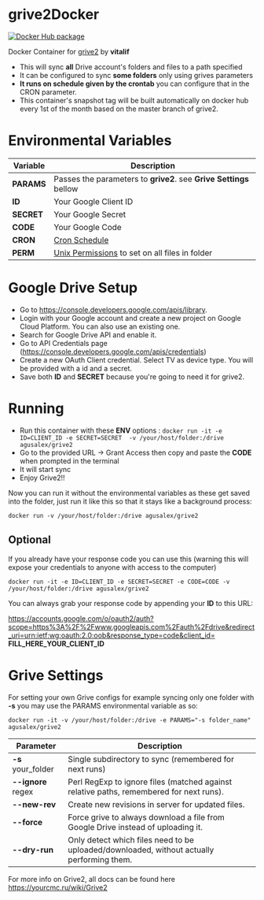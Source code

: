 
# grive2Docker

[![Docker Hub package][dockerhub-badge]][dockerhub-link]

[dockerhub-badge]: https://img.shields.io/badge/images%20on-Docker%20Hub-blue.svg
[dockerhub-link]: https://hub.docker.com/repository/docker/agusalex/grive2 "Docker Hub Image"

Docker Container for [grive2](https://github.com/vitalif/grive2) by **vitalif**

 - This will sync **all** Drive account's folders and files to a path
   specified 
  - It can be configured to sync **some folders** only using
   grives parameters
 -  **It runs on schedule given by the crontab** you can configure that in the CRON parameter.
- This container's snapshot tag will be built automatically on docker hub every 1st of the month based on the master branch of grive2. 
# Environmental Variables
| Variable |Description  |
|--|--|
|**PARAMS**  | Passes the parameters to **grive2**. see **Grive Settings** bellow |
|**ID**  | Your Google Client ID |
|**SECRET**  | Your Google Secret |
|**CODE**  | Your Google Code |
|**CRON**  | [Cron Schedule](https://crontab.guru/) |
|**PERM**  |  [Unix Permissions](https://chmod-calculator.com/) to set on all files in folder   |

# Google Drive Setup
- Go to https://console.developers.google.com/apis/library. 
- Login with your Google account and create a new project on Google Cloud Platform. You can also use an existing one.
- Search for Google Drive API and enable it.
- Go to API Credentials page (https://console.developers.google.com/apis/credentials)
- Create a new OAuth Client credential. Select TV as device type. You will be provided with a id and a secret. 
- Save both **ID** and **SECRET** because you're going to need it for grive2.

# Running
- Run this container  with these **ENV** options : 
```docker run -it -e ID=CLIENT_ID -e SECRET=SECRET  -v /your/host/folder:/drive agusalex/grive2 ```
- Go to the provided URL -> Grant Access then copy and paste the **CODE** when prompted in the terminal
- It will start sync
- Enjoy Grive2!! 

Now you can run it without the environmental variables as these get saved into the folder, just run it like this so that it stays like a background process:
```
docker run -v /your/host/folder:/drive agusalex/grive2 
```


## Optional
If you already have your response code you can use this (warning this will expose your credentials to anyone with access to the computer)
```
docker run -it -e ID=CLIENT_ID -e SECRET=SECRET -e CODE=CODE -v /your/host/folder:/drive agusalex/grive2 
```


You can always grab your response code by appending your **ID** to this URL:

https://accounts.google.com/o/oauth2/auth?scope=https%3A%2F%2Fwww.googleapis.com%2Fauth%2Fdrive&redirect_uri=urn:ietf:wg:oauth:2.0:oob&response_type=code&client_id= **FILL_HERE_YOUR_CLIENT_ID**


# Grive Settings

For setting your own Grive configs for example syncing only one folder with **-s** you may use the PARAMS environmental variable as so:
```
docker run -it -v /your/host/folder:/drive -e PARAMS="-s folder_name" agusalex/grive2 
```

| Parameter| Description |
|--|--|
|**-s** your_folder|Single subdirectory to sync (remembered for next runs)  |
|**--ignore** regex |Perl RegExp to ignore files (matched against relative paths, remembered for next runs).  |
|**--new-rev**|  Create new revisions in server for updated files.  |
|**--force** |Force grive to always download a file from Google Drive instead of uploading it.  |
|**--dry-run** |Only detect which files need to be uploaded/downloaded, without actually performing them.  |

For more info on Grive2, all docs can be found here https://yourcmc.ru/wiki/Grive2
